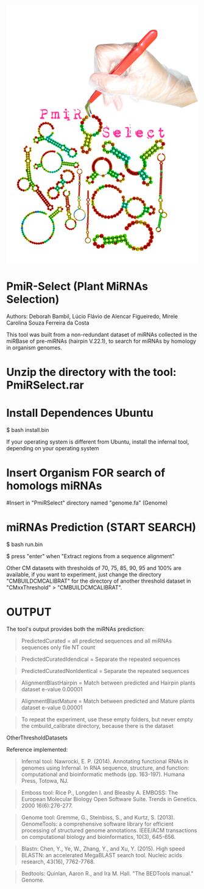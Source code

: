  ![name-of-you-image](https://github.com/DeborahBambil/figs/blob/main/Fig1.png?raw=true)

# PmiR-Select (Plant MiRNAs Selection)
Authors: Deborah Bambil, Lúcio Flávio de Alencar Figueiredo, Mirele Carolina Souza Ferreira da Costa

This tool was built from a non-redundant dataset of miRNAs collected in the miRBase of pre-miRNAs (hairpin V.22.1), to search for miRNAs by homology in organism genomes.

# Unzip the directory with the tool: PmiRSelect.rar

# Install Dependences Ubuntu

$ bash install.bin

If your operating system is different from Ubuntu, install the infernal tool, depending on your operating system

# Insert Organism FOR search of homologs miRNAs

#Insert in "PmiRSelect" directory named "genome.fa" (Genome)

# miRNAs Prediction (START SEARCH)

$ bash run.bin

$ press "enter" when "Extract regions from a sequence alignment"

Other CM datasets with thresholds of 70, 75, 85, 90, 95 and 100% are available, if you want to experiment, just change the directory "CMBUILDCMCALIBRAT" for the directory of another threshold dataset in "CMxxThreshold" > "CMBUILDCMCALIBRAT".

# OUTPUT

The tool's output provides both the miRNAs prediction:

> PredictedCurated = all predicted sequences and all miRNAs sequences only file NT count

> PredictedCuratedIdendical = Separate the repeated sequences 

> PredictedCuratedNonIdentical = Separate the repeated sequences 

> AlignmentBlastHairpin = Match between predicted and Hairpin plants dataset e-value 0.00001

> AlignmentBlastMature = Match between predicted and Mature plants dataset e-value 0.00001

> To repeat the experiment, use these empty folders, but never empty the cmbuild_calibrate directory, because there is the dataset



OtherThresholdDatasets

Reference implemented:

> Infernal tool: Nawrocki, E. P. (2014). Annotating functional RNAs in genomes using Infernal. In RNA sequence, structure, and function: computational and bioinformatic methods (pp. 163-197). Humana Press, Totowa, NJ.

> Emboss tool: Rice P., Longden I. and Bleasby A. EMBOSS: The European Molecular Biology Open Software Suite. Trends in Genetics. 2000 16(6):276-277.

> Genome tool: Gremme, G., Steinbiss, S., and Kurtz, S. (2013). GenomeTools: a comprehensive software library for efficient processing of structured genome annotations. IEEE/ACM transactions on computational biology and bioinformatics, 10(3), 645-656.

> Blastn: Chen, Y., Ye, W., Zhang, Y., and Xu, Y. (2015). High speed BLASTN: an accelerated MegaBLAST search tool. Nucleic acids research, 43(16), 7762-7768.

>Bedtools: Quinlan, Aaron R., and Ira M. Hall. "The BEDTools manual." Genome.
